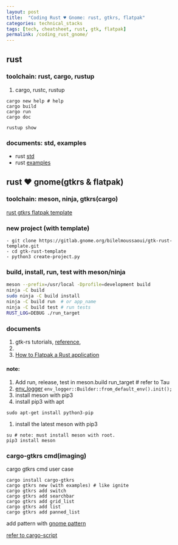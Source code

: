 ```yaml
---
layout: post
title:  "Coding Rust ♥ Gnome: rust, gtkrs, flatpak"
categories: technical_stacks
tags: [tech, cheatsheet, rust, gtk, flatpak]
permalink: /coding_rust_gnome/
---
```

## rust
### toolchain: rust, cargo, rustup
1. cargo, rustc, rustup
```
cargo new help # help
cargo build
cargo run
cargo doc
```
```
rustup show
```

### documents: std, examples
   - rust [std](https://doc.rust-lang.org/std/index.html)
   - rust [examples](https://doc.rust-lang.org/stable/rust-by-example/)

## rust ♥ gnome(gtkrs & flatpak)
### toolchain: meson, ninja, gtkrs(cargo)
[rust gtkrs flatpak template](https://gitlab.gnome.org/bilelmoussaoui/gtk-rust-template)

### new project (with template)
```
- git clone https://gitlab.gnome.org/bilelmoussaoui/gtk-rust-template.git
- cd gtk-rust-template
- python3 create-project.py
```
### build, install, run, test with meson/ninja
```sh
meson --prefix=/usr/local -Dprofile=development build
ninja -C build
sudo ninja -C build install
ninja -C build run  # or app_name
ninja -C build test # run tests
RUST_LOG=DEBUG ./run_target
```

### documents
1. gtk-rs tutorials, [reference](https://gtk-rs.org/docs-src/), [](examples)
1.  
1. [How to Flatpak a Rust application](https://belmoussaoui.com/article/8-how-to-flatpak-a-rust-application)

#### note:
1. Add run, release, test in meson.build run_target # refer to Tau
1. [env_logger](https://docs.rs/env_logger/0.6.1/env_logger/)
``` env_logger::Builder::from_default_env().init(); ```
1. install meson with pip3
  1.  install pip3 with apt
```
sudo apt-get install python3-pip
```

  1. install the latest meson with pip3
```
su # note: must install meson with root.
pip3 install meson
```

### cargo-gtkrs cmd(imaging)
cargo gtkrs cmd user case
```
cargo install cargo-gtkrs
cargo gtkrs new (with examples) # like ignite
cargo gtkrs add switch
cargo gtkrs add searchbar
cargo gtkrs add grid_list
cargo gtkrs add list
cargo gtkrs add panned_list
```
add pattern with [gnome pattern](https://gitlab.gnome.org/Teams/Design/mockup-resources)

[refer to cargo-script](https://github.com/DanielKeep/cargo-script)
